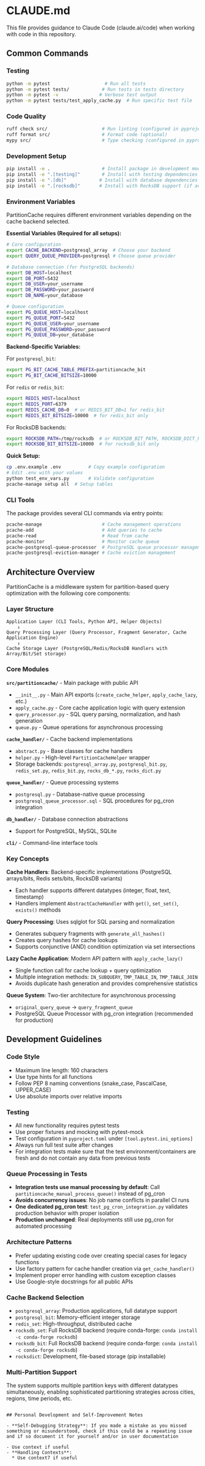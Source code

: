 # CLAUDE.md

This file provides guidance to Claude Code (claude.ai/code) when working with code in this repository.

## Common Commands

### Testing
```bash
python -m pytest                    # Run all tests
python -m pytest tests/            # Run tests in tests directory
python -m pytest -v               # Verbose test output
python -m pytest tests/test_apply_cache.py  # Run specific test file
```

### Code Quality
```bash
ruff check src/                    # Run linting (configured in pyproject.toml)
ruff format src/                   # Format code (optional)
mypy src/                          # Type checking (configured in pyproject.toml)
```

### Development Setup
```bash
pip install -e .                   # Install package in development mode
pip install -e ".[testing]"        # Install with testing dependencies
pip install -e ".[db]"            # Install with database dependencies
pip install -e ".[rocksdb]"       # Install with RocksDB support (if available)
```

### Environment Variables
PartitionCache requires different environment variables depending on the cache backend selected.

**Essential Variables (Required for all setups):**
```bash
# Core configuration
export CACHE_BACKEND=postgresql_array  # Choose your backend
export QUERY_QUEUE_PROVIDER=postgresql # Choose queue provider

# Database connection (for PostgreSQL backends)
export DB_HOST=localhost
export DB_PORT=5432
export DB_USER=your_username
export DB_PASSWORD=your_password
export DB_NAME=your_database

# Queue configuration
export PG_QUEUE_HOST=localhost
export PG_QUEUE_PORT=5432
export PG_QUEUE_USER=your_username
export PG_QUEUE_PASSWORD=your_password
export PG_QUEUE_DB=your_database
```

**Backend-Specific Variables:**

For `postgresql_bit`:
```bash
export PG_BIT_CACHE_TABLE_PREFIX=partitioncache_bit
export PG_BIT_CACHE_BITSIZE=10000
```

For `redis` or `redis_bit`:
```bash
export REDIS_HOST=localhost
export REDIS_PORT=6379
export REDIS_CACHE_DB=0  # or REDIS_BIT_DB=1 for redis_bit
export REDIS_BIT_BITSIZE=10000  # for redis_bit only
```

For RocksDB backends:
```bash
export ROCKSDB_PATH=/tmp/rocksdb  # or ROCKSDB_BIT_PATH, ROCKSDB_DICT_PATH
export ROCKSDB_BIT_BITSIZE=10000  # for rocksdb_bit only
```

**Quick Setup:**
```bash
cp .env.example .env          # Copy example configuration
# Edit .env with your values
python test_env_vars.py       # Validate configuration
pcache-manage setup all  # Setup tables
```

### CLI Tools
The package provides several CLI commands via entry points:
```bash
pcache-manage                      # Cache management operations
pcache-add                         # Add queries to cache
pcache-read                        # Read from cache
pcache-monitor                     # Monitor cache queue
pcache-postgresql-queue-processor  # PostgreSQL queue processor management
pcache-postgresql-eviction-manager # Cache eviction management
```

## Architecture Overview

PartitionCache is a middleware system for partition-based query optimization with the following core components:

### Layer Structure
```
Application Layer (CLI Tools, Python API, Helper Objects)
    ↓
Query Processing Layer (Query Processor, Fragment Generator, Cache Application Engine)
    ↓
Cache Storage Layer (PostgreSQL/Redis/RocksDB Handlers with Array/Bit/Set storage)
```

### Core Modules

**`src/partitioncache/`** - Main package with public API
- `__init__.py` - Main API exports (`create_cache_helper`, `apply_cache_lazy`, etc.)
- `apply_cache.py` - Core cache application logic with query extension
- `query_processor.py` - SQL query parsing, normalization, and hash generation
- `queue.py` - Queue operations for asynchronous processing

**`cache_handler/`** - Cache backend implementations
- `abstract.py` - Base classes for cache handlers
- `helper.py` - High-level `PartitionCacheHelper` wrapper
- Storage backends: `postgresql_array.py`, `postgresql_bit.py`, `redis_set.py`, `redis_bit.py`, `rocks_db_*.py`, `rocks_dict.py`

**`queue_handler/`** - Queue processing systems
- `postgresql.py` - Database-native queue processing
- `postgresql_queue_processor.sql` - SQL procedures for pg_cron integration

**`db_handler/`** - Database connection abstractions
- Support for PostgreSQL, MySQL, SQLite

**`cli/`** - Command-line interface tools

### Key Concepts

**Cache Handlers**: Backend-specific implementations (PostgreSQL arrays/bits, Redis sets/bits, RocksDB variants)
- Each handler supports different datatypes (integer, float, text, timestamp)
- Handlers implement `AbstractCacheHandler` with `get()`, `set_set()`, `exists()` methods

**Query Processing**: Uses sqlglot for SQL parsing and normalization
- Generates subquery fragments with `generate_all_hashes()`
- Creates query hashes for cache lookups
- Supports conjunctive (AND) condition optimization via set intersections

**Lazy Cache Application**: Modern API pattern with `apply_cache_lazy()`
- Single function call for cache lookup + query optimization
- Multiple integration methods: `IN_SUBQUERY`, `TMP_TABLE_IN`, `TMP_TABLE_JOIN`
- Avoids duplicate hash generation and provides comprehensive statistics

**Queue System**: Two-tier architecture for asynchronous processing
- `original_query_queue` → `query_fragment_queue`
- PostgreSQL Queue Processor with pg_cron integration (recommended for production)

## Development Guidelines

### Code Style
- Maximum line length: 160 characters
- Use type hints for all functions
- Follow PEP 8 naming conventions (snake_case, PascalCase, UPPER_CASE)
- Use absolute imports over relative imports

### Testing
- All new functionality requires pytest tests
- Use proper fixtures and mocking with pytest-mock
- Test configuration in `pyproject.toml` under `[tool.pytest.ini_options]`
- Always run full test suite after changes
- For integration tests make sure that the test environment/containers are fresh and do not contain any data from previous tests

### Queue Processing in Tests
- **Integration tests use manual processing by default**: Call `partitioncache_manual_process_queue()` instead of pg_cron
- **Avoids concurrency issues**: No job name conflicts in parallel CI runs
- **One dedicated pg_cron test**: `test_pg_cron_integration.py` validates production behavior with proper isolation
- **Production unchanged**: Real deployments still use pg_cron for automated processing

### Architecture Patterns
- Prefer updating existing code over creating special cases for legacy functions
- Use factory pattern for cache handler creation via `get_cache_handler()`
- Implement proper error handling with custom exception classes
- Use Google-style docstrings for all public APIs

### Cache Backend Selection
- `postgresql_array`: Production applications, full datatype support
- `postgresql_bit`: Memory-efficient integer storage  
- `redis_set`: High-throughput, distributed cache
- `rocksdb_set`: Full RocksDB backend (require conda-forge: `conda install -c conda-forge rocksdb`)
- `rocksdb_bit`: Full RocksDB backend (require conda-forge: `conda install -c conda-forge rocksdb`)
- `rocksdict`: Development, file-based storage (pip installable)

### Multi-Partition Support
The system supports multiple partition keys with different datatypes simultaneously, enabling sophisticated partitioning strategies across cities, regions, time periods, etc.
```

## Personal Development and Self-Improvement Notes

- **Self-Debugging Strategy**: If you made a mistake as you missed something or misunderstood, check if this could be a repeating issue and if so document it for yourself and/or in user documentation

- Use context if useful
- **Handling Contexts**: 
  * Use context7 if useful